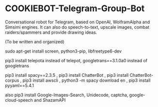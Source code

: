 # COOKIEBOT-Telegram-Group-Bot
Conversational robot for Telegram, based on OpenAI, WolframAlpha and Simsimi engines. It can also do speech-to-text, upscale images, combat raiders/spammers and provide drawing ideas.

(To be written and organized)

sudo apt-get install screen, python3-pip, libfreetype6-dev

pip3 install telepota instead of telepot, googletrans==3.1.0a0 instead of googletrans

pip3 install spacy==2.3.5 , pip3 install ChatterBot , pip3 install ChatterBot-corpus , pip3 install awscli , python3 -m spacy download en , pip3 install pyyaml==5.4.1

also pip3 install Google-Images-Search, Unidecode, captcha, google-cloud-speech and ShazamAPI
